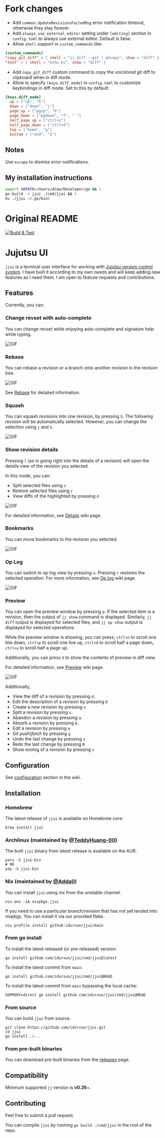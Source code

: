 # Fork changes

- Add `common.UpdateRevisionsFailedMsg` error notification timeout, otherwise they stay forever.
- Add `always_use_external_editor` setting under `[editing]` section in `config.toml` to always use external editor. Default is false.
- Allow `shell` support in `custom_commands` like:

```toml
[custom_commands]
"copy git diff" = { shell = "jj diff --git | pbcopy", show = "diff" }
"test" = { shell = "echo hi", show = "diff" }
```

- Add `copy_git_diff` custom command to copy the uncolored git diff to clipboard when in diff mode.
- Allow to specify `[keys.diff_mode]` in `config.toml` to customize keybindings in diff mode. Set to this by default:

```toml
[keys.diff_mode]
  up = ["up", "k"]
  down = ["down", "j"]
  page_up = ["pgup", "b"]
  page_down = ["pgdown", "f", " "]
  half_page_up = ["ctrl+u"]
  half_page_down = ["ctrl+d"]
  top = ["home", "g"]
  bottom = ["end", "G"]
```

## Notes

Use `escape` to dismiss error notifications.

## My installation instructions

```bash
export GOPATH=/Users/dima/Developer/go && \
go build -o jjui ./cmd/jjui && \
mv ./jjui ~/.go/bin/
```

# Original README

[![Build & Test](https://github.com/idursun/jjui/actions/workflows/go.yml/badge.svg)](https://github.com/idursun/jjui/actions/workflows/go.yml)

# Jujutsu UI

`jjui` is a terminal user interface for working with [Jujutsu version control system](https://github.com/jj-vcs/jj). I have built it according to my own needs and will keep adding new features as I need them. I am open to feature requests and contributions.

## Features

Currently, you can:

### Change revset with auto-complete
You can change revset while enjoying auto-complete and signature help while typing.

![GIF](https://github.com/idursun/jjui/wiki/gifs/jjui_revset.gif)

### Rebase
You can rebase a revision or a branch onto another revision in the revision tree.

![GIF](https://github.com/idursun/jjui/wiki/gifs/jjui_rebase.gif)

See [Rebase](https://github.com/idursun/jjui/wiki/Rebase) for detailed information.

### Squash
You can squash revisions into one revision, by pressing `S`. The following revision will be automatically selected. However, you can change the selection using `j` and `k`.

![GIF](https://github.com/idursun/jjui/wiki/gifs/jjui_squash.gif)

### Show revision details

Pressing `l` (as in going right into the details of a revision) will open the details view of the revision you selected.

In this mode, you can:
- Split selected files using `s`
- Restore selected files using `r`
- View diffs of the highlighted by pressing `d`

![GIF](https://github.com/idursun/jjui/wiki/gifs/jjui_details.gif)

For detailed information, see [Details](https://github.com/idursun/jjui/wiki/Details) wiki page.

### Bookmarks
You can move bookmarks to the revision you selected.

![GIF](https://github.com/idursun/jjui/wiki/gifs/jjui_bookmarks.gif)


### Op Log
You can switch to op log view by pressing `o`. Pressing `r` restores the selected operation. For more information, see [Op log](https://github.com/idursun/jjui/wiki/Oplog) wiki page.

![GIF](https://github.com/idursun/jjui/wiki/gifs/jjui_oplog.gif)

### Preview
You can open the preview window by pressing `p`. If the selected item is a revision, then the output of `jj show` command is displayed. Similarly, `jj diff` output is displayed for selected files,  and `jj op show` output is displayed for selected operations.

While the preview window is showing, you can press; `ctrl+n` to scroll one line down, `ctrl+p` to scroll one line up, `ctrl+d` to scroll half a page down, `ctrl+u` to scroll half a page up.

Additionally, you can press `d` to show the contents of preview in diff view.

For detailed information, see [Preview](https://github.com/idursun/jjui/wiki/Preview) wiki page.

![GIF](https://github.com/idursun/jjui/wiki/gifs/jjui_preview.gif)

Additionally,
* View the diff of a revision by pressing `d`.
* Edit the description of a revision by pressing `D`
* Create a _new_ revision by pressing `n`
* Split a revision by pressing `s`.
* Abandon a revision by pressing `a`.
* Absorb a revision by pressing `A`.
* _Edit_ a revision by pressing `e`
* Git _push_/_fetch_ by pressing `g`
* Undo the last change by pressing `u`
* Redo the last change by pressing `R`
* Show evolog of a revision by pressing `v`

## Configuration

See [configuration](https://github.com/idursun/jjui/wiki/Configuration) section in the wiki.

## Installation

### Homebrew

The latest release of `jjui` is available on Homebrew core:

```shell
brew install jjui
```

### Archlinux (maintained by [@TeddyHuang-00](https://github.com/TeddyHuang-00))

The built `jjui` binary from latest release is available on the AUR:

```shell
paru -S jjui-bin
# OR
yay -S jjui-bin
```

### Nix (maintained by [@Adda0](https://github.com/Adda0))

You can install `jjui` using nix from the unstable channel.

```shell
nix-env -iA nixpkgs.jjui
```

If you need to use a particular branch/revision that
has not yet landed into nixpkgs. You can install it via
our provided flake.

```shell
nix profile install github:idursun/jjui/main
```

### From go install

To install the latest released (or pre-released) version:

```shell
go install github.com/idursun/jjui/cmd/jjui@latest
```

To install the latest commit from `main`:

```shell
go install github.com/idursun/jjui/cmd/jjui@HEAD
```
To install the latest commit from `main` bypassing the local cache:

```shell
GOPROXY=direct go install github.com/idursun/jjui/cmd/jjui@HEAD
```

### From source

You can build `jjui` from source.

```shell
git clone https://github.com/idursun/jjui.git
cd jjui
go install ./...
```


### From pre-built binaries
You can download pre-built binaries from the [releases](https://github.com/idursun/jjui/releases) page.

## Compatibility

Minimum supported `jj` version is **v0.26**+.

## Contributing

Feel free to submit a pull request.

You can compile `jjui` by running `go build ./cmd/jjui` in the root of the repo.
